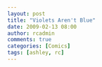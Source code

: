 ```yaml
---
layout: post
title: "Violets Aren't Blue"
date: 2009-02-13 08:00
author: rcadmin
comments: true
categories: [Comics]
tags: [ashley, rc]
---
```

<a href="http://bitsmack.com/wp/2009/02/13/violets-arent-blue"><img src="http://dl.bitsmack.com/uploads/2009/02/20090213.jpg" alt="" title="but there were no birds Ashley, they left me too" class="alignnone size-full wp-image-1574" /></a>
